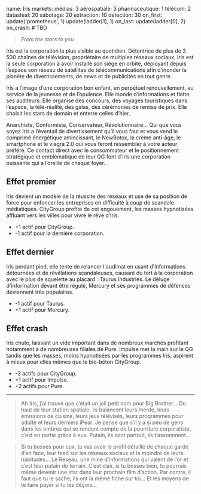 name: Iris
markets:
    médias: 3
    aérospatiale: 3
    pharmaceutique: 1
    télécom: 2
datasteal: 20
sabotage: 20
extraction: 10
detection: 30
on_first:
    update('prometheus', 1)
    update(ladder[1], 1)
on_last:
    update(ladder[0], 2)
on_crash:
    # TBD

> *From the stars to you*

Iris est la corporation la plus visible au quotidien. Détentrice de plus de 3 500 chaînes de télévision, propriétaire de multiples réseaux sociaux, Iris est la seule corporation à avoir installé son siège en orbite, déployant depuis l’espace son réseau de satellites de télécommunications afin d’inonder la planète de divertissements, de news et de publicités en tout genre. 

Iris a l’image d’une corporation bon enfant, en perpétuel renouvellement, au service de la jeunesse et de l’opulence. Elle inonde d’informations et flatte ses auditeurs. Elle organise des concours, des voyages touristiques dans l’espace, la télé-réalité, des galas, des cérémonies de remise de prix. Elle choisit les stars de demain et enterre celles d’hier. 


Anarchiste, Conformiste, Conservateur, Révolutionnaire… Qui que vous soyez Iris a l’éventail de divertissement qu’il vous faut et vous vend le comprimé énergétique amincissant, le NewBotox, la crème anti-âge, le smartphone et le viagra 2.0 qui vous feront ressembler à votre acteur préféré. Ce contact direct avec le consommateur et le positionnement stratégique et emblématique de leur QG font d’Iris une corporation puissante qui a l’oreille de chaque foyer.

## Effet premier
Iris devient un modèle de la réussite des réseaux et use de sa position de force pour enfoncer les entreprises en difficulté à coup de scandale médiatiques. CityGroup profite de cet engouement, les masses hypnotisées affluant vers les villes pour vivre le rêve d’Iris.

* +1 actif pour CityGroup.
* -1 actif pour la dernière corporation.

## Effet dernier
Iris perdant pied, elle tente de relancer l'audimat en usant d'informations détournées et de révélations scandaleuses, causant du tort à la corporation avec le plus de squelette au placard : Taurus Industries. Le déluge d'information devant être régulé, Mercury et ses programmes de défenses deviennent très populaires.

* -1 actif pour Taurus.
* +1 actif pour Mercury.

## Effet crash
Iris chute, laissant un vide important dans de nombreux marchés profitant notamment à de nombreuses filiales de Pure. Impulse met la main sur le QG tandis que les masses, moins hypnotisées par les programmes Iris, aspirent à mieux pour elles mêmes que le bio-béton CityGroup.

* -3 actifs pour CityGroup.
* +1 actif pour Impulse.
* +2 actifs pour Pure.

---


>Ah Iris, j’ai trouvé que c’était un joli petit nom pour Big Brother…  Du haut de leur station spatiale, ils balancent leurs merde, leurs émissions de cuisine, leurs jeux télévisés, leurs programmes pour adulte et leurs derniers iPear. Je pense que s’il y a si peu de gens dans les ombres qui se rendent compte de la pourriture corporatiste, c’est en partie grâce à eux. Putain, ils sont partout, ils t’assomment… 

>Si tu bosses pour eux, tu vas avoir le profil détaillé de chaque garde d’en face, leur feed sur les réseaux sociaux et la moindre de leurs habitudes… Le Réseau, une mine d’informations qui valent de l’or et c’est leur putain de terrain. C’est clair, si tu bosses bien, tu pourrais même devenir une star dans leur prochain film d’action. Par contre, il faut que tu le sache, ils ont la même fiche sur toi… Et les moyens de te faire payer si tu les déçois...
